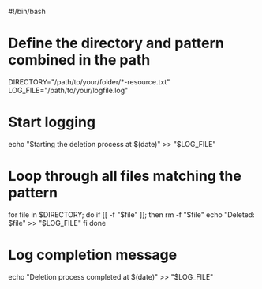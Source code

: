 #!/bin/bash

# Define the directory and pattern combined in the path
DIRECTORY="/path/to/your/folder/*-resource.txt"
LOG_FILE="/path/to/your/logfile.log"

# Start logging
echo "Starting the deletion process at $(date)" >> "$LOG_FILE"

# Loop through all files matching the pattern
for file in $DIRECTORY; do
  if [[ -f "$file" ]]; then
    rm -f "$file"
    echo "Deleted: $file" >> "$LOG_FILE"
  fi
done

# Log completion message
echo "Deletion process completed at $(date)" >> "$LOG_FILE"
